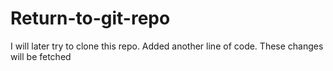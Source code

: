 # Return-to-git-repo

I will later try to clone this repo. 
Added another line of code.
These changes will be fetched
